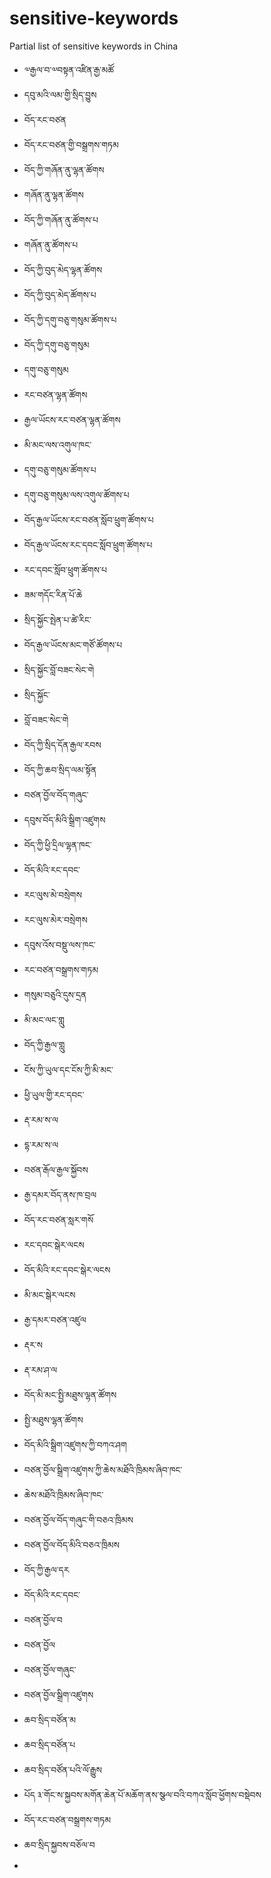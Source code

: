 # sensitive-keywords
Partial list of sensitive keywords in China

- ༧རྒྱལ་བ་༧བསྟན་འཛིན་རྒྱ་མཚོ
- དབུ་མའི་ལམ་གྱི་སྲིད་བྱུས
- བོད་རང་བཙན
- བོད་རང་བཙན་གྱི་བསྒྲགས་གཏམ
- བོད་ཀྱི་གཞོན་ནུ་ལྷན་ཚོགས
- གཞོན་ནུ་ལྷན་ཚོགས
- བོད་ཀྱི་གཞོན་ནུ་ཚོགས་པ
- གཞོན་ནུ་ཚོགས་པ
- བོད་ཀྱི་བུད་མེད་ལྷན་ཚོགས
- བོད་ཀྱི་བུད་མེད་ཚོགས་པ
- བོད་ཀྱི་དགུ་བཅུ་གསུམ་ཚོགས་པ
- བོད་ཀྱི་དགུ་བཅུ་གསུམ
- དགུ་བཅུ་གསུམ
- རང་བཙན་ལྷན་ཚོགས
- རྒྱལ་ཡོངས་རང་བཙན་ལྷན་ཚོགས
- མི་མང་ལས་འགུལ་ཁང་
- དགུ་བཅུ་གསུམ་ཚོགས་པ
- དགུ་བཅུ་གསུམ་ལས་འགུལ་ཚོགས་པ
- བོད་རྒྱལ་ཡོངས་རང་བཙན་སློབ་ཕྲུག་ཚོགས་པ
- བོད་རྒྱལ་ཡོངས་རང་དབང་སློབ་ཕྲུག་ཚོགས་པ
- རང་དབང་སློབ་ཕྲུག་ཚོགས་པ
- ཟམ་གདོང་རིན་པོ་ཆེ
- སྲིད་སྐྱོང་སྤེན་པ་ཚེ་རིང་
- བོད་རྒྱལ་ཡོངས་མང་གཙོ་ཚོགས་པ
- སྲིད་སྐྱོང་བློ་བཟང་སེང་གེ
- སྲིད་སྐྱོང་
- བློ་བཟང་སེང་གེ
- བོད་ཀྱི་སྲིད་དོན་རྒྱལ་རབས
- བོད་ཀྱི་ཆབ་སྲིད་ལམ་སྟོན
- བཙན་བྱོལ་བོད་གཞུང་
- དབུས་བོད་མིའི་སྒྲིག་འཛུགས
- བོད་ཀྱི་ཕྱི་དྲིལ་ལྷན་ཁང་
- བོད་མིའི་རང་དབང་
- རང་ལུས་མེ་བསྲེགས
- རང་ལུས་མེར་བསྲེགས
- དབུས་འོས་བསྡུ་ལས་ཁང་
- རང་བཙན་བསྒྲགས་གཏམ
- གསུམ་བཅུའི་དུས་དྲན
- མི་མང་ལང་གླུ
- བོད་ཀྱི་རྒྱལ་གླུ
- ངོས་ཀྱི་ཡུལ་དང་ངོས་ཀྱི་མི་མང་
- ཕྱི་ཡུལ་གྱི་རང་དབང་
- རྡ་རམ་ས་ལ
- དྷ་རམ་ས་ལ
- བཙན་རྒོལ་རྒྱལ་སྐྱོབས
- རྒྱ་དམར་བོད་ནས་ཁ་བྲལ
- བོད་རང་བཙན་སླར་གསོ
- རང་དབང་སྒེར་ལངས
- བོད་མིའི་རང་དབང་སྒེར་ལངས
- མི་མང་སྒེར་ལངས
- རྒྱ་དམར་བཙན་འཛུལ
- རྡར་ས
- རྡ་རམ་ཤ་ལ
- བོད་མི་མང་སྤྱི་མཐུས་ལྷན་ཚོགས
- སྤྱི་མཐུས་ལྷན་ཚོགས
- བོད་མིའི་སྒྲིག་འཛུགས་ཀྱི་བཀའ་ཤག
- བཙན་བྱོལ་སྒྲིག་འཛུགས་ཀྱི་ཆེས་མཐོའི་ཁྲིམས་ཞིབ་ཁང་
- ཆེས་མཐོའི་ཁྲིམས་ཞིབ་ཁང་
- བཙན་བྱོལ་བོད་གཞུང་གི་བཅའ་ཁྲིམས
- བཙན་བྱོལ་བོད་མིའི་བཅའ་ཁྲིམས
- བོད་ཀྱི་རྒྱལ་དར
- བོད་མིའི་རང་དབང་
- བཙན་བྱོལ་བ
- བཙན་བྱོལ
- བཙན་བྱོལ་གཞུང་
- བཙན་བྱོལ་སྒྲིག་འཛུགས
- ཆབ་སྲིད་བཙོན་མ
- ཆབ་སྲིད་བཙོན་པ
- ཆབ་སྲིད་བཙོན་པའི་ལོ་རྒྱུས
- པོད ༣་གོང་ས་སྐྱབས་མགོན་ཆེན་པོ་མཆོག་ནས་སྩལ་བའི་བཀའ་སློབ་ཕྱོགས་བསྡེབས
- བོད་རང་བཙན་བསྒྲགས་གཏམ
- ཆབ་སྲིད་སྐྱབས་བཅོལ་བ
- 

